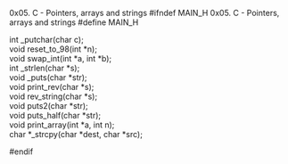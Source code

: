 0x05. C - Pointers, arrays and strings
#ifndef MAIN_H	0x05. C - Pointers, arrays and strings
#define MAIN_H	
	
int _putchar(char c);	
void reset_to_98(int *n);	
void swap_int(int *a, int *b);	
int _strlen(char *s);	
void _puts(char *str);	
void print_rev(char *s);	
void rev_string(char *s);	
void puts2(char *str);	
void puts_half(char *str);	
void print_array(int *a, int n);	
char *_strcpy(char *dest, char *src);	
	
#endif	
